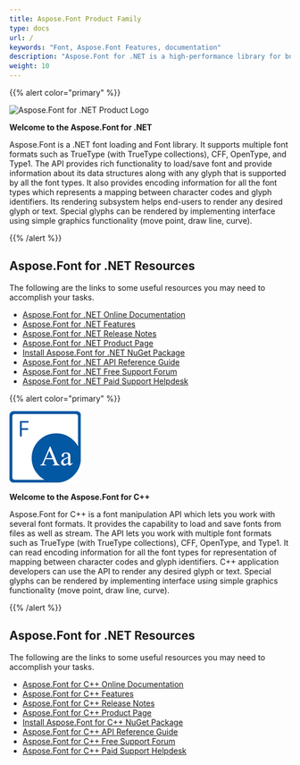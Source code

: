 ```yaml
---
title: Aspose.Font Product Family
type: docs
url: /
keywords: "Font, Aspose.Font Features, documentation"
description: "Aspose.Font for .NET is a high-performance library for building fonts processing applicaitons in .NET."
weight: 10
---
```


{{% alert color="primary" %}}

![Aspose.Font for .NET Product Logo](home_1.png)

**Welcome to the Aspose.Font for .NET**

Aspose.Font is a .NET font loading and Font library. It supports multiple font formats such as TrueType (with TrueType collections), CFF, OpenType, and Type1. The API provides rich functionality to load/save font and provide information about its data structures along with any glyph that is supported by all the font types. It also provides encoding information for all the font types which represents a mapping between character codes and glyph identifiers. Its rendering subsystem helps end-users to render any desired glyph or text. Special glyphs can be rendered by implementing interface using simple graphics functionality (move point, draw line, curve).

{{% /alert %}}

## **Aspose.Font for .NET Resources**

The following are the links to some useful resources you may need to accomplish your tasks.

- [Aspose.Font for .NET Online Documentation](net)
- [Aspose.Font for .NET Features](net/feature-list)
- [Aspose.Font for .NET Release Notes](net/release-notes)
- [Aspose.Font for .NET Product Page](https://products.aspose.com/font/net)
- [Install Aspose.Font for .NET NuGet Package](https://www.nuget.org/packages/Aspose.Font/)
- [Aspose.Font for .NET API Reference Guide](https://apireference.aspose.com/font/net)
- [Aspose.Font for .NET Free Support Forum](https://forum.aspose.com/c/font)
- [Aspose.Font for .NET Paid Support Helpdesk](https://helpdesk.aspose.com/)

{{% alert color="primary" %}}

![Aspose.Font for C++ Product Logo](product-overview_1.png)

**Welcome to the Aspose.Font for C++**

Aspose.Font for C++ is a font manipulation API which lets you work with several font formats. It provides the capability to load and save fonts from files as well as stream. The API lets you work with multiple font formats such as TrueType (with TrueType collections), CFF, OpenType, and Type1. It can read encoding information for all the font types for representation of mapping between character codes and glyph identifiers. C++ application developers can use the API to render any desired glyph or text. Special glyphs can be rendered by implementing interface using simple graphics functionality (move point, draw line, curve).

{{% /alert %}}

## **Aspose.Font for .NET Resources**

The following are the links to some useful resources you may need to accomplish your tasks.

- [Aspose.Font for C++ Online Documentation](cpp)
- [Aspose.Font for C++ Features](cpp/feature-list)
- [Aspose.Font for C++ Release Notes](cpp/release-notes)
- [Aspose.Font for C++ Product Page](https://products.aspose.com/font/cpp)
- [Install Aspose.Font for C++ NuGet Package](https://www.nuget.org/packages/Aspose.Font/)
- [Aspose.Font for C++ API Reference Guide](https://apireference.aspose.com/font/cpp)
- [Aspose.Font for C++ Free Support Forum](https://forum.aspose.com/c/font)
- [Aspose.Font for C++ Paid Support Helpdesk](https://helpdesk.aspose.com/)
